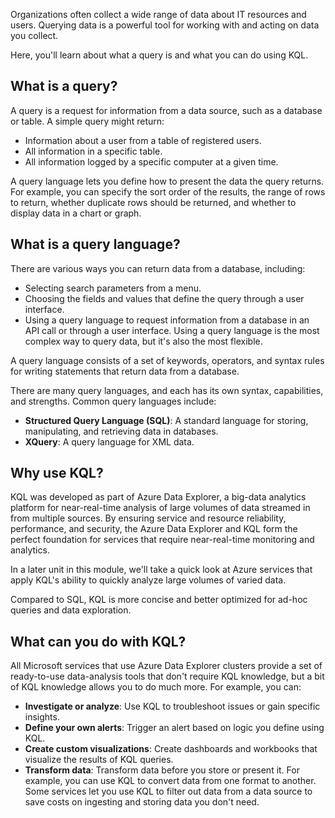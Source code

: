Organizations often collect a wide range of data about IT resources and users. Querying data is a powerful tool for working with and acting on data you collect.

Here, you'll learn about what a query is and what you can do using KQL.

## What is a query?

A query is a request for information from a data source, such as a database or table. A simple query might return:

- Information about a user from a table of registered users.
- All information in a specific table.
- All information logged by a specific computer at a given time.

A query language lets you define how to present the data the query returns. For example, you can specify the sort order of the results, the range of rows to return, whether duplicate rows should be returned, and whether to display data in a chart or graph.

## What is a query language?

There are various ways you can return data from a database, including:

- Selecting search parameters from a menu.
- Choosing the fields and values that define the query through a user interface.
- Using a query language to request information from a database in an API call or through a user interface. Using a query language is the most complex way to query data, but it's also the most flexible.

A query language consists of a set of keywords, operators, and syntax rules for writing statements that return data from a database.

There are many query languages, and each has its own syntax, capabilities, and strengths. Common query languages include:

- **Structured Query Language (SQL)**: A standard language for storing, manipulating, and retrieving data in databases.
- **XQuery**: A query language for XML data.

## Why use KQL?

KQL was developed as part of Azure Data Explorer, a big-data analytics platform for near-real-time analysis of large volumes of data streamed in from multiple sources. By ensuring service and resource reliability, performance, and security, the Azure Data Explorer and KQL form the perfect foundation for services that require near-real-time monitoring and analytics.

In a later unit in this module, we'll take a quick look at Azure services that apply KQL's ability to quickly analyze large volumes of varied data.

Compared to SQL, KQL is more concise and better optimized for ad-hoc queries and data exploration.

## What can you do with KQL?

All Microsoft services that use Azure Data Explorer clusters provide a set of ready-to-use data-analysis tools that don't require KQL knowledge, but a bit of KQL knowledge allows you to do much more. For example, you can:

- **Investigate or analyze**: Use KQL to troubleshoot issues or gain specific insights.
- **Define your own alerts**: Trigger an alert based on logic you define using KQL.
- **Create custom visualizations**: Create dashboards and workbooks that visualize the results of KQL queries.
- **Transform data**: Transform data before you store or present it. For example, you can use KQL to convert data from one format to another. Some services let you use KQL to filter out data from a data source to save costs on ingesting and storing data you don't need.
